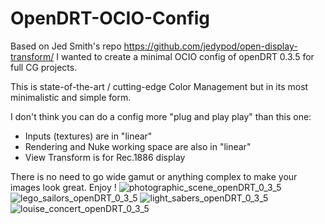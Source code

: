 # OpenDRT-OCIO-Config
Based on Jed Smith's repo https://github.com/jedypod/open-display-transform/ I wanted to create a minimal OCIO config of openDRT 0.3.5 for full CG projects.

This is state-of-the-art / cutting-edge Color Management but in its most minimalistic and simple form.

I don't think you can do a config more "plug and play play" than this one:
- Inputs (textures) are in "linear"
- Rendering and Nuke working space are also in "linear"
- View Transform is for Rec.1886 display

There is no need to go wide gamut or anything complex to make your images look great. Enjoy !
![photographic_scene_openDRT_0_3_5](https://github.com/user-attachments/assets/40a16fe6-cdbc-45a6-815c-03ad226276f9)
![lego_sailors_openDRT_0_3_5](https://github.com/user-attachments/assets/c76a55a1-2d6d-434a-97c0-0a8b82fcd9b9)
![light_sabers_openDRT_0_3_5](https://github.com/user-attachments/assets/31364c40-a28a-4d78-8765-f6ba7241a908)
![louise_concert_openDRT_0_3_5](https://github.com/user-attachments/assets/86309ef3-62d4-4c53-a5df-ca201215da5f)


